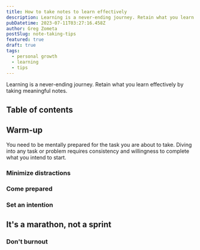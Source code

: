 ```yaml
---
title: How to take notes to learn effectively
description: Learning is a never-ending journey. Retain what you learn effectively by taking meaningful notes.
pubDatetime: 2023-07-11T03:27:16.458Z
author: Greg Zometa
postSlug: note-taking-tips
featured: true
draft: true
tags:
  - personal growth
  - learning
  - tips
---
```


Learning is a never-ending journey. Retain what you learn effectively by taking meaningful notes.

## Table of contents

## Warm-up

You need to be mentally prepared for the task you are about to take. Diving into any task or problem requires
consistency and willingness to complete what you intend to start.

### Minimize distractions

### Come prepared

### Set an intention

## It's a marathon, not a sprint

### Don't burnout
